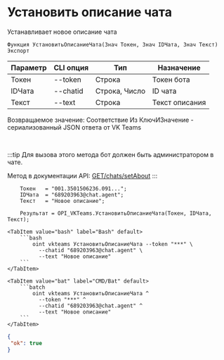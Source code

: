 ﻿---
sidebar_position: 13
---

# Установить описание чата
 Устанавливает новое описание чата



`Функция УстановитьОписаниеЧата(Знач Токен, Знач IDЧата, Знач Текст) Экспорт`

  | Параметр | CLI опция | Тип | Назначение |
  |-|-|-|-|
  | Токен | --token | Строка | Токен бота |
  | IDЧата | --chatid | Строка, Число | ID чата |
  | Текст | --text | Строка | Текст описания |

  
  Возвращаемое значение:   Соответствие Из КлючИЗначение - сериализованный JSON ответа от VK Teams

<br/>

:::tip
Для вызова этого метода бот должен быть администратором в чате.

 Метод в документации API: [GET ​​/chats/setAbout](https://teams.vk.com/botapi/#/chats/get_chats_setAbout)
:::
<br/>


```bsl title="Пример кода"
    Токен   = "001.3501506236.091...";
    IDЧата  = "689203963@chat.agent";
    Текст   = "Новое описание";

    Результат = OPI_VKTeams.УстановитьОписаниеЧата(Токен, IDЧата, Текст);
```
    

 <Tabs>
  
    <TabItem value="bash" label="Bash" default>
        ```bash
            oint vkteams УстановитьОписаниеЧата --token "***" \
              --chatid "689203963@chat.agent" \
              --text "Новое описание"
        ```
    </TabItem>
  
    <TabItem value="bat" label="CMD/Bat" default>
        ```batch
            oint vkteams УстановитьОписаниеЧата ^
              --token "***" ^
              --chatid "689203963@chat.agent" ^
              --text "Новое описание"
        ```
    </TabItem>
</Tabs>


```json title="Результат"
{
 "ok": true
}
```
